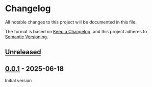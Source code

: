 # Changelog

All notable changes to this project will be documented in this file.

The format is based on [Keep a Changelog](https://keepachangelog.com/en/1.1.0/),
and this project adheres to [Semantic Versioning](https://semver.org/spec/v2.0.0.html).

## [Unreleased]

## [0.0.1] - 2025-06-18

Initial version

[Unreleased]: https://github.com/s3r3t0/web-extension/compare/v0.0.1...HEAD
[0.0.1]: https://github.com/s3r3t0/web-extension/releases/tag/v0.0.1
